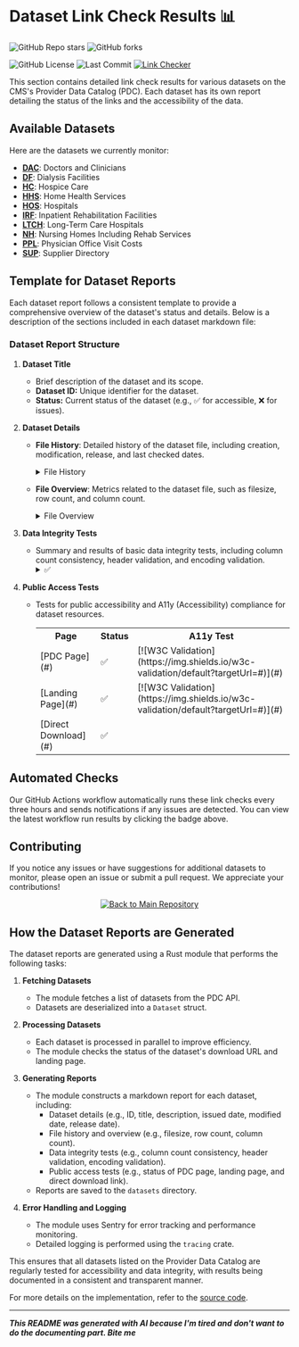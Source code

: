 # Dataset Link Check Results 📊

![GitHub Repo stars](https://img.shields.io/github/stars/TheBoatyMcBoatFace/good-pdc)
![GitHub forks](https://img.shields.io/github/forks/TheBoatyMcBoatFace/good-pdc)

![GitHub License](https://img.shields.io/github/license/TheBoatyMcBoatFace/good-pdc)
![Last Commit](https://img.shields.io/github/last-commit/TheBoatyMcBoatFace/good-pdc)
[![Link Checker](https://github.com/TheBoatyMcBoatFace/good-pdc/actions/workflows/link_checker.yml/badge.svg)](https://github.com/TheBoatyMcBoatFace/good-pdc/actions/workflows/link_checker.yml)

This section contains detailed link check results for various datasets on the CMS's Provider Data Catalog (PDC). Each dataset has its own report detailing the status of the links and the accessibility of the data.

## Available Datasets

Here are the datasets we currently monitor:

- **[DAC](DAC.md)**: Doctors and Clinicians
- **[DF](DF.md)**: Dialysis Facilities
- **[HC](HC.md)**: Hospice Care
- **[HHS](HHS.md)**: Home Health Services
- **[HOS](HOS.md)**: Hospitals
- **[IRF](IRF.md)**: Inpatient Rehabilitation Facilities
- **[LTCH](LTCH.md)**: Long-Term Care Hospitals
- **[NH](NH.md)**: Nursing Homes Including Rehab Services
- **[PPL](PPL.md)**: Physician Office Visit Costs
- **[SUP](SUP.md)**: Supplier Directory

## Template for Dataset Reports

Each dataset report follows a consistent template to provide a comprehensive overview of the dataset's status and details. Below is a description of the sections included in each dataset markdown file:

### Dataset Report Structure

1. **Dataset Title**
   - Brief description of the dataset and its scope.
   - **Dataset ID:** Unique identifier for the dataset.
   - **Status:** Current status of the dataset (e.g., ✅ for accessible, ❌ for issues).

2. **Dataset Details**
   - **File History**: Detailed history of the dataset file, including creation, modification, release, and last checked dates.
     <details>
     <summary>File History</summary>
     <table>
       <tr><th>Activity</th><th>Description</th><th>Date</th></tr>
       <tr><td>Issued Date</td><td>When the dataset was created</td><td>YYYY-MM-DD</td></tr>
       <tr><td>Modified Date</td><td>When it was last modified</td><td>YYYY-MM-DD</td></tr>
       <tr><td>Release Date</td><td>When the dataset was made public</td><td>YYYY-MM-DD</td></tr>
       <tr><td>Last Checked</td><td>When this dataset was last tested</td><td>YYYY-MM-DD</td></tr>
     </table>
     </details>

   - **File Overview**: Metrics related to the dataset file, such as filesize, row count, and column count.
     <details>
     <summary>File Overview</summary>
     <table>
       <tr><th>Metric</th><th>Result</th></tr>
       <tr><td>Filesize</td><td>0.0 MB</td></tr>
       <tr><td>Row Count</td><td>55</td></tr>
       <tr><td>Column Count</td><td>8</td></tr>
     </table>
     </details>

3. **Data Integrity Tests**
   - Summary and results of basic data integrity tests, including column count consistency, header validation, and encoding validation.
     <details>
     <summary>✅ </summary>
     <table>
       <tr><th>Test</th><th>Description</th><th>Result</th></tr>
       <tr><td>Column Count Consistency</td><td>Verify that all rows have the same number of columns.</td><td>✅</td></tr>
       <tr><td>Header Validation</td><td>Ensure the CSV has a header row and all headers are unique and meaningful.</td><td>✅</td></tr>
       <tr><td>Encoding Validation</td><td>Verify that the CSV file uses UTF-8 encoding.</td><td>UTF-8</td></tr>
     </table>
     </details>

4. **Public Access Tests**
   - Tests for public accessibility and A11y (Accessibility) compliance for dataset resources.
     <table>
       <tr><th>Page</th><th>Status</th><th>A11y Test</th></tr>
       <tr><td>[PDC Page](#)</td><td>✅</td><td>[![W3C Validation](https://img.shields.io/w3c-validation/default?targetUrl=#)](#)</td></tr>
       <tr><td>[Landing Page](#)</td><td>✅</td><td>[![W3C Validation](https://img.shields.io/w3c-validation/default?targetUrl=#)](#)</td></tr>
       <tr><td>[Direct Download](#)</td><td>✅</td><td></td></tr>
     </table>

## Automated Checks

Our GitHub Actions workflow automatically runs these link checks every three hours and sends notifications if any issues are detected. You can view the latest workflow run results by clicking the badge above.

## Contributing

If you notice any issues or have suggestions for additional datasets to monitor, please open an issue or submit a pull request. We appreciate your contributions!

<div align="center">
  <a href="..">
    <img src="https://img.shields.io/badge/Back_to_Main-Repository-7B68EE?style=for-the-badge" alt="Back to Main Repository">
  </a>
</div>

## How the Dataset Reports are Generated

The dataset reports are generated using a Rust module that performs the following tasks:

1. **Fetching Datasets**
   - The module fetches a list of datasets from the PDC API.
   - Datasets are deserialized into a `Dataset` struct.

2. **Processing Datasets**
   - Each dataset is processed in parallel to improve efficiency.
   - The module checks the status of the dataset's download URL and landing page.

3. **Generating Reports**
   - The module constructs a markdown report for each dataset, including:
     - Dataset details (e.g., ID, title, description, issued date, modified date, release date).
     - File history and overview (e.g., filesize, row count, column count).
     - Data integrity tests (e.g., column count consistency, header validation, encoding validation).
     - Public access tests (e.g., status of PDC page, landing page, and direct download link).
   - Reports are saved to the `datasets` directory.

4. **Error Handling and Logging**
   - The module uses Sentry for error tracking and performance monitoring.
   - Detailed logging is performed using the `tracing` crate.

This ensures that all datasets listed on the Provider Data Catalog are regularly tested for accessibility and data integrity, with results being documented in a consistent and transparent manner.

For more details on the implementation, refer to the [source code](../src/dataset_report.rs).

---
_**This README was generated with AI because I'm tired and don't want to do the documenting part. Bite me**_

